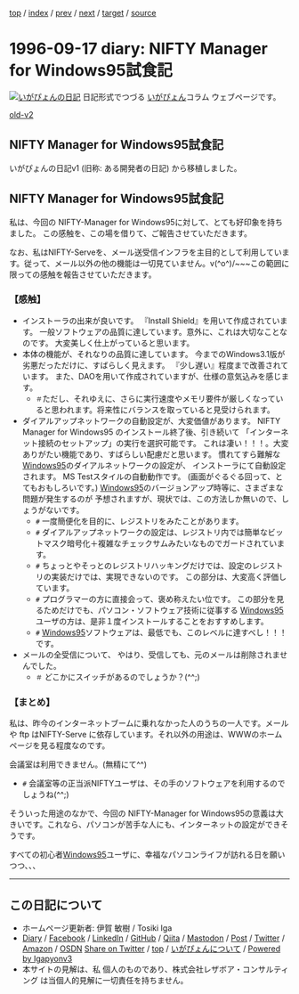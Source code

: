 [top](../index.html) 
 / [index](index.html) 
 / [prev](ig960830.html) 
 / [next](../1997/ig970723.html) 
 / [target](https://www.igapyon.jp/igapyon/diary/1996/ig960917.html) 
 / [source](https://github.com/igapyon/diary/blob/master/1996/ig960917.src.md) 

1996-09-17 diary: NIFTY Manager for Windows95試食記
=====================================================================================================
[![いがぴょんの日記](https://www.igapyon.jp/igapyon/diary/images/iga202308_128.jpg "いがぴょん")](https://www.igapyon.jp/igapyon/diary/memo/memoigapyon.html) 日記形式でつづる [いがぴょん](https://www.igapyon.jp/igapyon/diary/memo/memoigapyon.html)コラム ウェブページです。

[old-v2](ig960917-orig.html)

## NIFTY Manager for Windows95試食記

いがぴょんの日記v1 (旧称: ある開発者の日記) から移植しました。

## NIFTY Manager for Windows95試食記

私は、今回の NIFTY-Manager
for Windows95に対して、とても好印象を持ちました。 この感触を、この場を借りて、ご報告させていただきます。

なお、私はNIFTY-Serveを、メール送受信インフラを主目的として利用しています。従って、メール以外の他の機能は一切見ていません。v(^o^)/~~~この範囲に限っての感触を報告させていただきます。 

### 【感触】

* インストーラの出来が良いです。
  『Install Shield』を用いて作成されています。
  一般ソフトウェアの品質に達しています。意外に、これは大切なことなのです。 
  大変美しく仕上がっていると思います。   
* 本体の機能が、それなりの品質に達しています。
  今までのWindows3.1版が劣悪だっただけに、すばらしく見えます。
  『少し遅い』程度まで改善されています。
  また、DAOを用いて作成されていますが、仕様の意気込みを感じます。
  * `＃`ただし、それゆえに、さらに実行速度やメモリ要件が厳しくなっていると思われます。将来性にバランスを取っていると見受けられます。 
* ダイアルアップネットワークの自動設定が、大変価値があります。 
  NIFTY
  Manager for Windows95 のインストール終了後、引き続いて
  「インターネット接続のセットアップ」の実行を選択可能です。
  これは凄い！！！。大変ありがたい機能であり、すばらしい配慮だと思います。 
  慣れてすら難解な[Windows95](http://www.microsoft.co.jp/win95/index.htm)のダイアルネットワークの設定が、
  インストーラにて自動設定されます。 
  MS Testスタイルの自動動作です。 
  (画面がぐるぐる回って、とてもおもしろいです。) 
  [Windows95](http://www.microsoft.co.jp/win95/index.htm)のバージョンアップ時等に、さまざまな問題が発生するのが
  予想されますが、現状では、この方法しか無いので、しょうがないです。 
  * `#` 一度簡便化を目的に、レジストリをみたことがあります。
  * `#` ダイアルアップネットワークの設定は、レジストリ内では簡単なビットマスク暗号化＋複雑なチェックサムみたいなものでガードされています。
  * `#` ちょっとやそっとのレジストリハッキングだけでは、設定のレジストリの実装だけでは、実現できないのです。 
  この部分は、大変高く評価しています。
  * `#` プログラマーの方に直接会って、褒め称えたい位です。
  この部分を見るためだけでも、パソコン・ソフトウェア技術に従事する 
  [Windows95](http://www.microsoft.co.jp/win95/index.htm)ユーザの方は、是非１度インストールすることをおすすめします。
  * `#` [Windows95](http://www.microsoft.co.jp/win95/index.htm)ソフトウェアは、最低でも、このレベルに達すべし！！！です。
* メールの全受信について、
  やはり、受信しても、元のメールは削除されませんでした。 
  * `＃` どこかにスイッチがあるのでしょうか？(^^;) 

### 【まとめ】

私は、昨今のインターネットブームに乗れなかった人のうちの一人です。メールや ftp はNIFTY-Serve に依存しています。それ以外の用途は、WWWのホームページを見る程度なのです。

会議室は利用できません。(無精にて^^) 
* `#` 会議室等の正当派NIFTYユーザは、その手のソフトウェアを利用するのでしょうね(^^;)

そういった用途のなかで、今回の NIFTY-Manager
for Windows95の意義は大きいです。これなら、パソコンが苦手な人にも、インターネットの設定ができそうです。 

すべての初心者[Windows95](http://www.microsoft.co.jp/win95/index.htm)ユーザに、幸福なパソコンライフが訪れる日を願いつつ、、、


----------------------------------------------------------------------------------------------------

## この日記について

* ホームページ更新者: 伊賀 敏樹 / Tosiki Iga
* [Diary](https://www.igapyon.jp/igapyon/diary/) / [Facebook](https://www.facebook.com/igapyon) / [LinkedIn](https://www.linkedin.com/in/toshikiiga) / [GitHub](https://github.com/igapyon) / [Qiita](https://qiita.com/igapyon) / [Mastodon](https://social.vivaldi.net/@igapyon) / [Post](https://post.news/igapyon) / [Twitter](https://twitter.com/ToshikiIga) / [Amazon](https://www.amazon.co.jp/%E4%BC%8A%E8%B3%80-%E6%95%8F%E6%A8%B9/e/B004LTQWCQ) / [OSDN](https://ja.osdn.net/users/iga/)
[Share on Twitter](https://twitter.com/intent/tweet?hashtags=igapyon%2Cdiary%2C%E3%81%84%E3%81%8C%E3%81%B4%E3%82%87%E3%82%93&text=NIFTY+Manager+for+Windows95%E8%A9%A6%E9%A3%9F%E8%A8%98&url=https%3A%2F%2Fwww.igapyon.jp%2Figapyon%2Fdiary%2F1996%2Fig960917.html) / [top](../index.html) / [いがぴょんについて](https://www.igapyon.jp/igapyon/diary/memo/memoigapyon.html) / [Powered by Igapyonv3](https://github.com/igapyon/igapyonv3)
* 本サイトの見解は、私 個人のものであり、株式会社レザボア・コンサルティング は当個人的見解に一切責任を持ちません。 
